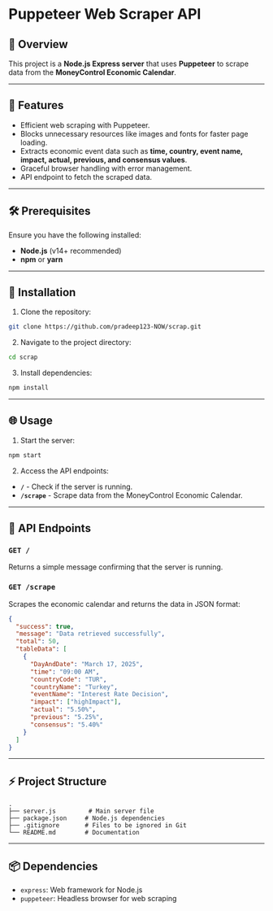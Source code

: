 # Puppeteer Web Scraper API

## 📌 Overview
This project is a **Node.js Express server** that uses **Puppeteer** to scrape data from the **MoneyControl Economic Calendar**.

---

## 🚀 Features
- Efficient web scraping with Puppeteer.
- Blocks unnecessary resources like images and fonts for faster page loading.
- Extracts economic event data such as **time, country, event name, impact, actual, previous, and consensus values**.
- Graceful browser handling with error management.
- API endpoint to fetch the scraped data.

---

## 🛠️ Prerequisites
Ensure you have the following installed:

- **Node.js** (v14+ recommended)
- **npm** or **yarn**

---

## 🏁 Installation

1. Clone the repository:

```bash
git clone https://github.com/pradeep123-NOW/scrap.git
```

2. Navigate to the project directory:

```bash
cd scrap
```

3. Install dependencies:

```bash
npm install
```

---

## 🌐 Usage

1. Start the server:

```bash
npm start
```

2. Access the API endpoints:

- **`/`** - Check if the server is running.
- **`/scrape`** - Scrape data from the MoneyControl Economic Calendar.

---

## 🧐 API Endpoints

### `GET /`
Returns a simple message confirming that the server is running.

### `GET /scrape`
Scrapes the economic calendar and returns the data in JSON format:

```json
{
  "success": true,
  "message": "Data retrieved successfully",
  "total": 50,
  "tableData": [
    {
      "DayAndDate": "March 17, 2025",
      "time": "09:00 AM",
      "countryCode": "TUR",
      "countryName": "Turkey",
      "eventName": "Interest Rate Decision",
      "impact": ["highImpact"],
      "actual": "5.50%",
      "previous": "5.25%",
      "consensus": "5.40%"
    }
  ]
}
```

---

## ⚡ Project Structure

```
.
├── server.js         # Main server file
├── package.json     # Node.js dependencies
├── .gitignore       # Files to be ignored in Git
└── README.md        # Documentation
```

---

## 📦 Dependencies

- `express`: Web framework for Node.js
- `puppeteer`: Headless browser for web scraping



